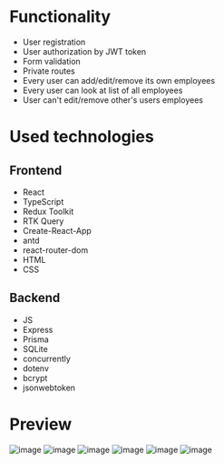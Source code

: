 # Functionality
- User registration
- User authorization by JWT token
- Form validation
- Private routes
- Every user can add/edit/remove its own employees
- Every user can look at list of all employees
- User can't edit/remove other's users employees

# Used technologies
## Frontend
- React
- TypeScript
- Redux Toolkit
- RTK Query
- Create-React-App
- antd
- react-router-dom
- HTML
- CSS
## Backend
- JS
- Express
- Prisma
- SQLite
- concurrently
- dotenv
- bcrypt
- jsonwebtoken

# Preview
![image](https://github.com/AlexeyAbramovich/react-employees/assets/74393859/dad468f4-fef6-480f-a88e-7b0adf11576c)
![image](https://github.com/AlexeyAbramovich/react-employees/assets/74393859/6b664ceb-1287-4c22-95a2-6788a33a3365)
![image](https://github.com/AlexeyAbramovich/react-employees/assets/74393859/1bb772f1-3946-43a4-8e1a-e31bb3e90267)
![image](https://github.com/AlexeyAbramovich/react-employees/assets/74393859/ed939d36-c107-4e91-a571-ec98a49240fa)
![image](https://github.com/AlexeyAbramovich/react-employees/assets/74393859/e89a1f33-cfa6-4350-8e01-9306bef1a4ca)
![image](https://github.com/AlexeyAbramovich/react-employees/assets/74393859/8aeaa3a4-0bdb-4d9c-9eb5-32e17a1181cb)





